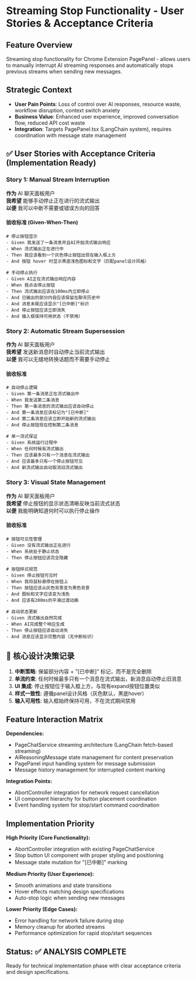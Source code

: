 # Streaming Stop Functionality - User Stories & Acceptance Criteria

## Feature Overview
Streaming stop functionality for Chrome Extension PagePanel - allows users to manually interrupt AI streaming responses and automatically stops previous streams when sending new messages.

## Strategic Context
- **User Pain Points**: Loss of control over AI responses, resource waste, workflow disruption, context switch anxiety
- **Business Value**: Enhanced user experience, improved conversation flow, reduced API cost waste
- **Integration**: Targets PagePanel.tsx (LangChain system), requires coordination with message state management

## ✅ User Stories with Acceptance Criteria (Implementation Ready)

### **Story 1: Manual Stream Interruption**
**作为** AI 聊天面板用户  
**我希望** 能够手动停止正在进行的流式输出  
**以便** 我可以中断不需要或错误方向的回答

#### 验收标准 (Given-When-Then)
```gherkin
# 停止按钮显示
- Given 我发送了一条消息并且AI开始流式输出响应
- When 流式输出正在进行中
- Then 我应该看到一个灰色停止按钮出现在输入框上方
- And 按钮 hover 时显示黑底浅色图标和文字（匹配panel设计风格）

# 手动停止执行
- Given AI正在流式输出响应内容
- When 我点击停止按钮
- Then 流式输出应该在100ms内立即停止
- And 已输出的部分内容应该保留在聊天历史中
- And 消息末尾应该显示"[已中断]"标识
- And 停止按钮应该立即消失
- And 输入框保持可用状态（不禁用）
```

### **Story 2: Automatic Stream Supersession** 
**作为** AI 聊天面板用户  
**我希望** 发送新消息时自动停止当前流式输出  
**以便** 我可以无缝地转换话题而不需要手动停止

#### 验收标准
```gherkin
# 自动停止逻辑
- Given 第一条消息正在流式输出中
- When 我发送第二条消息
- Then 第一条消息的流式输出应该自动停止
- And 第一条消息应该标记为"[已中断]"
- And 第二条消息应该立即开始新的流式输出
- And 停止按钮现在控制第二条消息

# 单一流式保证
- Given 系统运行过程中
- When 任何时候有流式输出
- Then 应该最多只有一个消息在流式输出
- And 应该最多只有一个停止按钮可见
- And 新流式输出自动取消旧流式输出
```

### **Story 3: Visual State Management**
**作为** AI 聊天面板用户  
**我希望** 停止按钮的显示状态清晰反映当前流式状态  
**以便** 我能明确知道何时可以执行停止操作

#### 验收标准  
```gherkin
# 按钮可见性管理
- Given 没有流式输出正在进行
- When 系统处于静止状态
- Then 停止按钮应该完全隐藏

# 按钮样式规范
- Given 停止按钮可见时
- When 我将鼠标悬停在按钮上
- Then 按钮应该从灰色背景变为黑色背景
- And 图标和文字应该变为浅色
- And 应该有200ms的平滑过渡动画

# 自动状态更新
- Given 流式输出自然完成
- When AI完成整个响应生成
- Then 停止按钮应该自动消失
- And 消息应该显示完整内容（无中断标识）
```

## 🎯 核心设计决策记录

1. **中断策略**: 保留部分内容 + "[已中断]" 标记，而不是完全删除
2. **单流约束**: 任何时候最多只有一个消息在流式输出，新消息自动停止旧消息
3. **UI 集成**: 停止按钮位于输入框上方，与现有expand按钮位置类似
4. **样式一致性**: 遵循panel设计风格（灰色默认，黑底hover）
5. **输入可用性**: 输入框始终保持可用，不在流式期间禁用

## Feature Interaction Matrix

**Dependencies:**
- PageChatService streaming architecture (LangChain fetch-based streaming)
- AIReasoningMessage state management for content preservation
- PagePanel input handling system for message submission
- Message history management for interrupted content marking

**Integration Points:**
- AbortController integration for network request cancellation
- UI component hierarchy for button placement coordination
- Event handling system for stop/start command coordination

## Implementation Priority

**High Priority (Core Functionality):**
- AbortController integration with existing PageChatService
- Stop button UI component with proper styling and positioning
- Message state mutation for "[已中断]" marking

**Medium Priority (User Experience):**
- Smooth animations and state transitions
- Hover effects matching design specifications
- Auto-stop logic when sending new messages

**Lower Priority (Edge Cases):**
- Error handling for network failure during stop
- Memory cleanup for aborted streams
- Performance optimization for rapid stop/start sequences

## Status: ✅ ANALYSIS COMPLETE
Ready for technical implementation phase with clear acceptance criteria and design specifications.